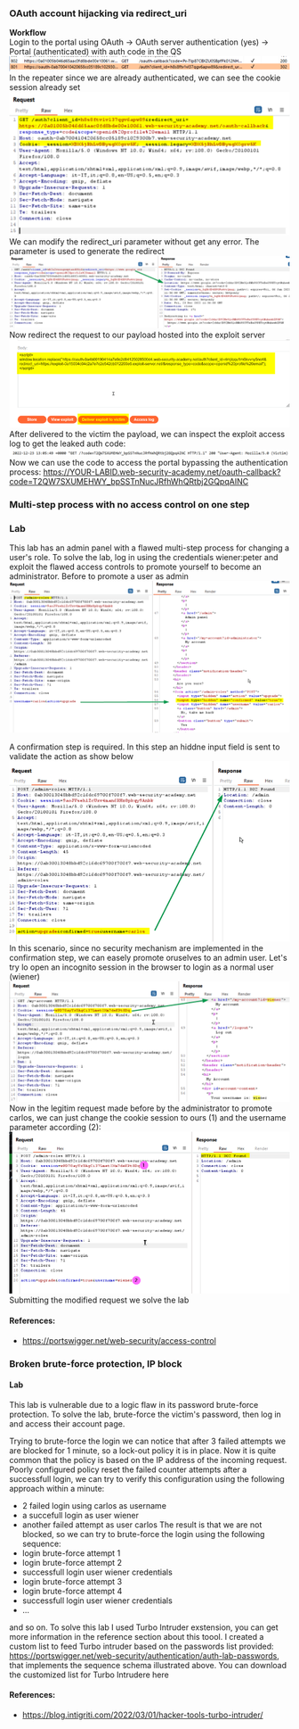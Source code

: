 ### OAuth account hijacking via redirect_uri
<b>Workflow</b><br/>
Login to the portal using OAuth -> OAuth server authentication (yes) -> Portal (authenticated)  with auth code in the QS
<br>![img](./img/5.png)<br>
In the repeater since we are already authenticated, we can see the cookie session already set
<br>![img](./img/6.png)<br>
We can modify the redirect_uri parameter without get any error. The parameter is used to generate the redirect
<br>![img](./img/7.png)<br>
Now redirect the request to our payload hosted into the exploit server
<br>![img](./img/8.png)<br>
After delivered to the victim the payload, we can inspect the exploit access log to get the leaked auth code:
<br>![img](./img/9.png)<br>
Now we can use the code to access the portal bypassing the authentication process:
https://YOUR-LABID.web-security-academy.net/oauth-callback?code=T2QW7SXUMEHWY_bpSSTnNucJRfhWhQRtbj2GQpqAINC

### Multi-step process with no access control on one step 
### Lab
This lab has an admin panel with a flawed multi-step process for changing a user's role. 
To solve the lab, log in using the credentials wiener:peter and exploit the flawed access controls to promote yourself to become an administrator.
Before to promote a user as admin 
<br>![img](./img/83.png)<br>

A confirmation step is required. In this step an hiddne input field is sent to validate the action as show below
<br>![img](./img/84.png)<br>
In this scenario, since no security mechanism are implemented in the confirmation step, we can easely promote oruselves to an admin user. Let's try lo open an incognito session in the browser to login as a normal user (wiener)
<br>![img](./img/85.png)<br>
Now in the legitim request made before by the administrator to promote carlos, we can just change the cookie session to ours (1) and the username parameter according (2):
<br>![img](./img/86.png)<br>
Submitting the modified request we solve the lab

#### References:
+ https://portswigger.net/web-security/access-control

### Broken brute-force protection, IP block
#### Lab
This lab is vulnerable due to a logic flaw in its password brute-force protection. To solve the lab, brute-force the victim's password, then log in and access their account page.

Trying to brute-force the login we can notice that after 3 failed attempts we are blocked for 1 minute, so a lock-out policy it is in place. Now it is quite common that the policy is based on the IP address of the incoming request. Poorly configured policy reset the failed counter attempts after a successfull login, we can try to verify this configuration using the following approach within a minute:
+ 2 failed login using carlos as username
+ a succefull login as user wiener
+ another failed attempt as user carlos
The result is that we are not blocked, so we can try to brute-force the login using the following sequence:
+ login brute-force attempt 1
+ login brute-force attempt 2
+ successfull login user wiener credentials
+ login brute-force attempt 3
+ login brute-force attempt 4
+ successfull login user wiener credentials
+ ...

and so on. To solve this lab I used Turbo Intruder exstension, you can get more information in the reference section about this toool. I created a custom list to feed Turbo intruder based on the passwords list provided: https://portswigger.net/web-security/authentication/auth-lab-passwords, that implements the sequence schema illustrated above. You can download the customized list for Turbo Intrudere here



#### References:
+ https://blog.intigriti.com/2022/03/01/hacker-tools-turbo-intruder/

